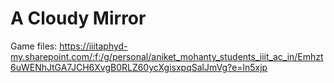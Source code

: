 # A Cloudy Mirror
Game files: https://iiitaphyd-my.sharepoint.com/:f:/g/personal/aniket_mohanty_students_iiit_ac_in/Emhzt6uWENhJtGA7JCH6XvgB0RLZ60ycXgisxpqSalJmVg?e=ln5xjp

